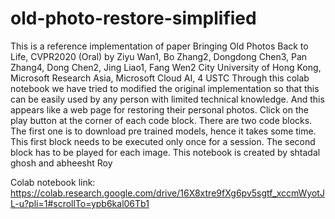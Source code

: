 # old-photo-restore-simplified
This is a reference implementation of paper Bringing Old Photos Back to Life, CVPR2020 (Oral) by Ziyu Wan1, Bo Zhang2, Dongdong Chen3, Pan Zhang4, Dong Chen2, Jing Liao1, Fang Wen2 City University of Hong Kong, Microsoft Research Asia, Microsoft Cloud AI, 4 USTC   Through this colab notebook we have tried to modified the original implementation so that this can be easily used by any person with limited technical knowledge. And this appears like a web page for restoring their personal photos. Click on the play button at the corner of each code block. There are two code blocks. The first one is to download pre trained models, hence it takes some time. This first block needs to be executed only once for a session. The second block has to be played for each image.   This notebook is created by shtadal ghosh and abheesht Roy

Colab notebook link: https://colab.research.google.com/drive/16X8xtre9fXg6pv5sgtf_xccmWyotJL-u?pli=1#scrollTo=ypb6kal06Tb1

